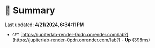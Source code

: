 # 📖 Summary
Last updated: **4/21/2024, 6:34:11 PM**

- `GET` [https://jupiterlab-render-0pdn.onrender.com/lab?](https://jupiterlab-render-0pdn.onrender.com/lab?) - **Up** (398ms)

